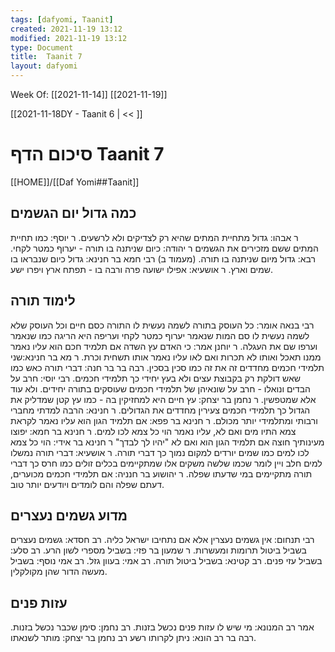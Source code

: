 ```yaml
---
tags: [dafyomi, Taanit] 
created: 2021-11-19 13:12
modified: 2021-11-19 13:12
type: Document
title:  Taanit 7
layout: dafyomi
---
```

Week Of: [[2021-11-14]]
[[2021-11-19]]

[[2021-11-18DY - Taanit 6 | << ]] 

# סיכום הדף  Taanit 7

[[HOME]]/[[Daf Yomi##Taanit]]

## כמה גדול יום הגשמים
ר אבהו: גדול מתחיית המתים שהיא רק לצדיקים ולא לרשעים.
ר יוסף: כמו תחיית המתים ששם מזכירים את הגשמים
ר יהודה: כיום שניתנה בו תורה - יערוף כמטר לקחי.
רבא: גדול מיום שניתנה בו תורה.
(מעמוד ב) רבי חמא בר חנינא: גדול כיום שנבראו בו שמים וארץ.
ר אושעיא: אפילו ישועה פרה ורבה בו - תפתח ארץ ויפרו ישע. 
## לימוד תורה
רבי בנאה אומר: כל העוסק בתורה לשמה נעשית לו התורה כסם חיים וכל העוסק שלא לשמה נעשית לו סם המות שנאמר יערוף כמטר לקחי ועריפה היא הריגה כמו שנאמר וערפו שם את העגלה.
ר יוחנן אמר: כי האדם עץ השדה אם תלמיד חכם הוא עליו נאמר ממנו תאכל ואותו לא תכרות ואם לאו עליו נאמר אותו תשחית וכרת.
ר מא בר חנינא:שני תלמידי חכמים מחדדים זה את זה כמו סכין בסכין.
רבה בר בר חנה: דברי תורה כאש כמו שאש דולקת רק בקבוצת עצים ולא בעץ יחידי כך תלמידי חכמים.
רבי יוסי: חרב על הבדים ונואלו - חרב על שונאיהן של תלמידי חכמים שעוסקים בתורה יחידים. ולא עוד אלא שמטפשין.
ר נחמן בר יצחק: עץ חיים היא למחזיקין בה - כמו עץ קטן שמדליק את הגדול כך תלמידי חכמים צעירין מחדדים את הגדולים.
ר חנינא: הרבה למדתי מחברי ורבותי ומתלמידי יותר מכולם.
ר חנינא בר פפא: אם תלמיד הגון הוא עליו נאמר לקראת צמא התיו מים ואם לא, עליו נאמר הוי כל צמא לכו למים.
ר חנינא בר חמא: יפוצו מעינותיך חוצה אם תלמיד הגון הוא ואם לא "יהיו לך לבדך"
ר חנינא בר אידי: הוי כל צמא לכו למים כמו שמים יורדים למקום נמוך כך דברי תורה.
ר אושעיא: דברי תורה נמשלו למים חלב ויין לומר שכמו שלשה משקים אלו שמתקיימים בכלים זולים כמו חרס כך דברי תורה מתקיימים במי שדעתו שפלה.
ר יהושוע בר חנניה: אם תלמידי חכמים מכוערים, דעתם שפלה והם לומדים ויודעים יותר טוב.
## מדוע גשמים נעצרים
רבי תנחום: אין גשמים נעצרין אלא אם נתחיבו ישראל כליה.
רב חסדא: גשמים נעצרים בשביל ביטול תרומות ומעשרות.
ר שמעון בר פזי: בשביל מספרי לשון הרע.
רב סלע: בשביל עזי פנים.
רב קטינא: בשביל ביטול תורה.
רב אמי: בעוון גזל.
רב אמי נוסף: בשביל מעשה הדור שהן מקולקלין.

## עזות פנים
אמר רב המנונא: מי שיש לו עזות פנים נכשל בזנות.
רב נחמן: סימן שכבר נכשל בזנות.
רבה בר רב הונא: ניתן לקרותו רשע
רב נחמן בר יצחק: מותר לשנאתו.

